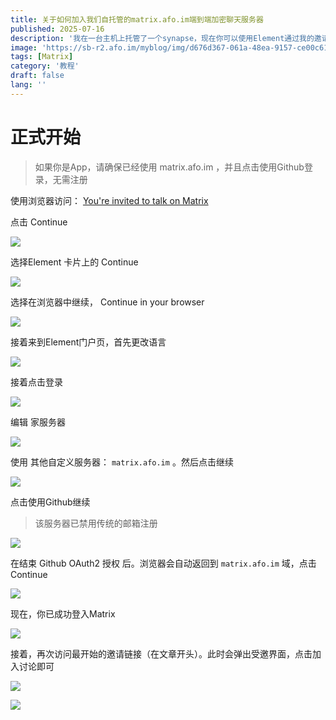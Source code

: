 ```yaml
---
title: 关于如何加入我们自托管的matrix.afo.im端到端加密聊天服务器
published: 2025-07-16
description: '我在一台主机上托管了一个synapse，现在你可以使用Element通过我的邀请链接加入这个端到端加密聊天服务器'
image: 'https://sb-r2.afo.im/myblog/img/d676d367-061a-48ea-9157-ce00c6120232.webp'
tags: [Matrix]
category: '教程'
draft: false 
lang: ''
---
```


# 正式开始

> 如果你是App，请确保已经使用 matrix.afo.im ，并且点击使用Github登录，无需注册

使用浏览器访问： [You&apos;re invited to talk on Matrix](https://matrix.to/#/#acofork-tech:matrix.afo.im)

点击 Continue

![](https://sb-r2.afo.im/myblog/img/bfcae8a0-33a3-462c-a559-d1f2b385a00d.webp)

选择Element 卡片上的 Continue

![](https://sb-r2.afo.im/myblog/img/788712ac-4b6f-420b-a644-c40f5bd25ddd.webp)

选择在浏览器中继续， Continue in your browser

![](https://sb-r2.afo.im/myblog/img/269d4982-a672-4fe4-9537-bf1e494b17cc.webp)

接着来到Element门户页，首先更改语言

![](https://sb-r2.afo.im/myblog/img/5fadcfe7-772b-496d-a001-a4bdb48294d8.webp)

接着点击登录

![](https://sb-r2.afo.im/myblog/img/dd10cabf-3455-4aa0-95c6-bb23f9764783.webp)

编辑 家服务器

![](https://sb-r2.afo.im/myblog/img/55aada68-f144-461c-8857-d4114ee2e8de.webp)

使用 其他自定义服务器： `matrix.afo.im` 。然后点击继续

![](https://sb-r2.afo.im/myblog/img/afff9570-0bc0-4b95-af1a-13bb6ca02b13.webp)

点击使用Github继续

> 该服务器已禁用传统的邮箱注册

![](https://sb-r2.afo.im/myblog/img/bc1cddcd-399c-4c4d-a319-38dadc85bb33.webp)

在结束 Github OAuth2 授权 后。浏览器会自动返回到 `matrix.afo.im` 域，点击 Continue

![](https://sb-r2.afo.im/myblog/img/b0d2fa63-37a9-487e-91e3-b98d6af92307.webp)

现在，你已成功登入Matrix

![](https://sb-r2.afo.im/myblog/img/b8c23540-85af-40f6-b7c5-031543498111.webp)

接着，再次访问最开始的邀请链接（在文章开头）。此时会弹出受邀界面，点击加入讨论即可

![](https://sb-r2.afo.im/myblog/img/ca8af0a4-f0fd-43a6-ae8b-5eb50bf61bae.webp)

![](https://sb-r2.afo.im/myblog/img/e1349ad5-a482-43b2-add5-f57cd341e90e.webp)
